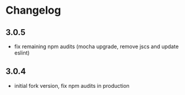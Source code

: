# Changelog
## 3.0.5
- fix remaining npm audits (mocha upgrade, remove jscs and update eslint)
## 3.0.4
- initial fork version, fix npm audits in production
